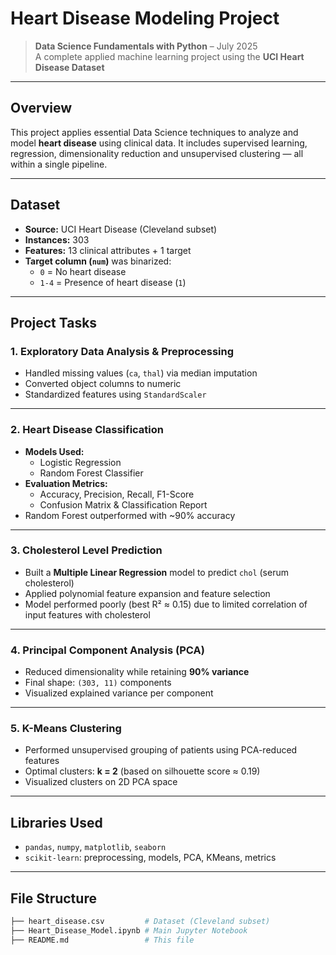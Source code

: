 # Heart Disease Modeling Project

> **Data Science Fundamentals with Python** – July 2025  
> A complete applied machine learning project using the **UCI Heart Disease Dataset**

---

## Overview

This project applies essential Data Science techniques to analyze and model **heart disease** using clinical data. It includes supervised learning, regression, dimensionality reduction and unsupervised clustering — all within a single pipeline.

---

## Dataset

- **Source:** UCI Heart Disease (Cleveland subset)  
- **Instances:** 303  
- **Features:** 13 clinical attributes + 1 target  
- **Target column (`num`)** was binarized:
  - `0` = No heart disease
  - `1-4` = Presence of heart disease (`1`)

---

## Project Tasks

### 1. Exploratory Data Analysis & Preprocessing
- Handled missing values (`ca`, `thal`) via median imputation
- Converted object columns to numeric
- Standardized features using `StandardScaler`

---

### 2. Heart Disease Classification
- **Models Used:**
  - Logistic Regression
  - Random Forest Classifier
- **Evaluation Metrics:**
  - Accuracy, Precision, Recall, F1-Score
  - Confusion Matrix & Classification Report
- Random Forest outperformed with ~90% accuracy

---

### 3. Cholesterol Level Prediction
- Built a **Multiple Linear Regression** model to predict `chol` (serum cholesterol)
- Applied polynomial feature expansion and feature selection
- Model performed poorly (best R² ≈ 0.15) due to limited correlation of input features with cholesterol

---

### 4. Principal Component Analysis (PCA)
- Reduced dimensionality while retaining **90% variance**
- Final shape: `(303, 11)` components
- Visualized explained variance per component

---

### 5. K-Means Clustering
- Performed unsupervised grouping of patients using PCA-reduced features
- Optimal clusters: **k = 2** (based on silhouette score ≈ 0.19)
- Visualized clusters on 2D PCA space

---

## Libraries Used

- `pandas`, `numpy`, `matplotlib`, `seaborn`
- `scikit-learn`: preprocessing, models, PCA, KMeans, metrics

---

## File Structure

```bash
├── heart_disease.csv         # Dataset (Cleveland subset)
├── Heart_Disease_Model.ipynb # Main Jupyter Notebook
├── README.md                 # This file
